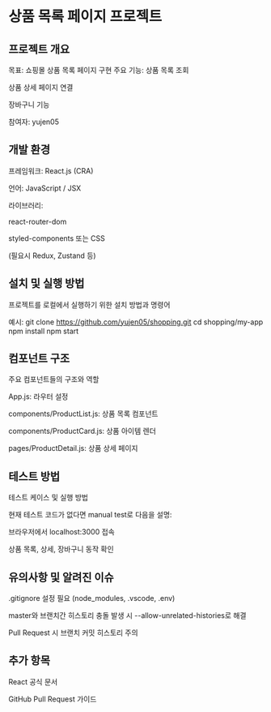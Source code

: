# 상품 목록 페이지 프로젝트

## 프로젝트 개요

목표: 쇼핑몰 상품 목록 페이지 구현
주요 기능:
상품 목록 조회

상품 상세 페이지 연결

장바구니 기능

참여자: yujen05


## 개발 환경

프레임워크: React.js (CRA)

언어: JavaScript / JSX

라이브러리:

react-router-dom

styled-components 또는 CSS

(필요시 Redux, Zustand 등)

## 설치 및 실행 방법

프로젝트를 로컬에서 실행하기 위한 설치 방법과 명령어

예시:
git clone https://github.com/yujen05/shopping.git
cd shopping/my-app
npm install
npm start


## 컴포넌트 구조

주요 컴포넌트들의 구조와 역할

App.js: 라우터 설정

components/ProductList.js: 상품 목록 컴포넌트

components/ProductCard.js: 상품 아이템 렌더

pages/ProductDetail.js: 상품 상세 페이지

## 테스트 방법

테스트 케이스 및 실행 방법

현재 테스트 코드가 없다면 manual test로 다음을 설명:

브라우저에서 localhost:3000 접속

상품 목록, 상세, 장바구니 동작 확인


## 유의사항 및 알려진 이슈

.gitignore 설정 필요 (node_modules, .vscode, .env)

master와 브랜치간 히스토리 충돌 발생 시 --allow-unrelated-histories로 해결

Pull Request 시 브랜치 커밋 히스토리 주의

## 추가 항목

React 공식 문서

GitHub Pull Request 가이드

